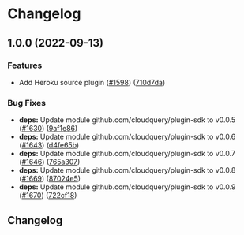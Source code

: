 # Changelog

## 1.0.0 (2022-09-13)


### Features

* Add Heroku source plugin ([#1598](https://github.com/cloudquery/cloudquery/issues/1598)) ([710d7da](https://github.com/cloudquery/cloudquery/commit/710d7da9603ba961c205a8d99b8b99801beda037))


### Bug Fixes

* **deps:** Update module github.com/cloudquery/plugin-sdk to v0.0.5 ([#1630](https://github.com/cloudquery/cloudquery/issues/1630)) ([9af1e86](https://github.com/cloudquery/cloudquery/commit/9af1e867a0085dafa48d3f5bf14ead36e0175592))
* **deps:** Update module github.com/cloudquery/plugin-sdk to v0.0.6 ([#1643](https://github.com/cloudquery/cloudquery/issues/1643)) ([d4fe65b](https://github.com/cloudquery/cloudquery/commit/d4fe65b1727c1b0830f5b5271cc046bb68ec85ca))
* **deps:** Update module github.com/cloudquery/plugin-sdk to v0.0.7 ([#1646](https://github.com/cloudquery/cloudquery/issues/1646)) ([765a307](https://github.com/cloudquery/cloudquery/commit/765a30738769f63da0c04f6e016a527b08cee919))
* **deps:** Update module github.com/cloudquery/plugin-sdk to v0.0.8 ([#1669](https://github.com/cloudquery/cloudquery/issues/1669)) ([87024e5](https://github.com/cloudquery/cloudquery/commit/87024e5d56dca921c48ee4bcc97e9c0c7997cb12))
* **deps:** Update module github.com/cloudquery/plugin-sdk to v0.0.9 ([#1670](https://github.com/cloudquery/cloudquery/issues/1670)) ([722cf18](https://github.com/cloudquery/cloudquery/commit/722cf1835ef2effc0061188ae13a60d16c3c5ec3))

## Changelog

